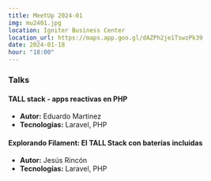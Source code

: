 ```yaml
---
title: MeetUp 2024-01
img: mu2401.jpg
location: Igniter Business Center
location_url: https://maps.app.goo.gl/dAZPh2je1TswzPk39
date: 2024-01-18
hour: "18:00"
---
```


### Talks

#### TALL stack - apps reactivas en PHP

* **Autor:** Eduardo Martinez
* **Tecnologías:** Laravel, PHP

#### Explorando Filament: El TALL Stack con baterías incluidas

* **Autor:** Jesús Rincón
* **Tecnologías:** Laravel, PHP
